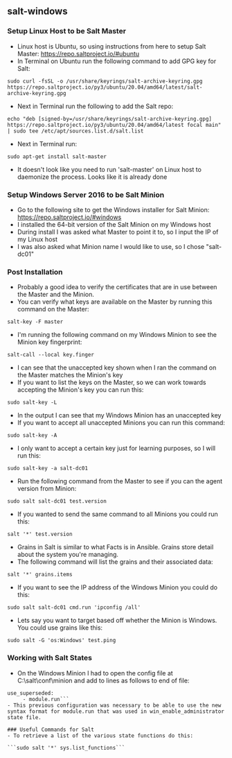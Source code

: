 ## salt-windows

### Setup Linux Host to be Salt Master
- Linux host is Ubuntu, so using instructions from here to setup Salt Master: https://repo.saltproject.io/#ubuntu
- In Terminal on Ubuntu run the following command to add GPG key for Salt:

```sudo curl -fsSL -o /usr/share/keyrings/salt-archive-keyring.gpg https://repo.saltproject.io/py3/ubuntu/20.04/amd64/latest/salt-archive-keyring.gpg```
- Next in Terminal run the following to add the Salt repo:

```echo "deb [signed-by=/usr/share/keyrings/salt-archive-keyring.gpg] https://repo.saltproject.io/py3/ubuntu/20.04/amd64/latest focal main" | sudo tee /etc/apt/sources.list.d/salt.list```
- Next in Terminal run: 

```sudo apt-get install salt-master```
- It doesn't look like you need to run 'salt-master' on Linux host to daemonize the process.  Looks like it is already done

### Setup Windows Server 2016 to be Salt Minion
- Go to the following site to get the Windows installer for Salt Minion: https://repo.saltproject.io/#windows
- I installed the 64-bit version of the Salt Minion on my Windows host
- During install I was asked what Master to point it to, so I input the IP of my Linux host
- I was also asked what Minion name I would like to use, so I chose "salt-dc01"

### Post Installation
- Probably a good idea to verify the certificates that are in use between the Master and the Minion.
- You can verify what keys are available on the Master by running this command on the Master:

```salt-key -F master```
- I'm running the following command on my Windows Minion to see the Minion key fingerprint:

```salt-call --local key.finger```
- I can see that the unaccepted key shown when I ran the command on the Master matches the Minion's key
- If you want to list the keys on the Master, so we can work towards accepting the Minion's key you can run this:

```sudo salt-key -L```
- In the output I can see that my Windows Minion has an unaccepted key
- If you want to accept all unaccepted Minions you can run this command:

```sudo salt-key -A```
- I only want to accept a certain key just for learning purposes, so I will run this:

```sudo salt-key -a salt-dc01```
- Run the following command from the Master to see if you can the agent version from Minion:

```sudo salt salt-dc01 test.version```
- If you wanted to send the same command to all Minions you could run this:

```salt '*' test.version```
- Grains in Salt is similar to what Facts is in Ansible.  Grains store detail about the system you're managing.
- The following command will list the grains and their associated data:

```salt '*' grains.items```
- If you want to see the IP address of the Windows Minion you could do this:

```sudo salt salt-dc01 cmd.run 'ipconfig /all'```
- Lets say you want to target based off whether the Minion is Windows.  You could use grains like this:

```sudo salt -G 'os:Windows' test.ping```

### Working with Salt States
- On the Windows Minion I had to open the config file at C:\salt\conf\minion and add to lines as follows to end of file:
```
use_superseded:
     - module.run```
- This previous configuration was necessary to be able to use the new syntax format for module.run that was used in win_enable_administrator state file.     

### Useful Commands for Salt
- To retrieve a list of the various state functions do this:

```sudo salt '*' sys.list_functions```




